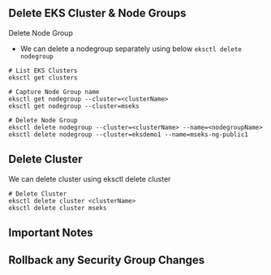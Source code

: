 ## Delete EKS Cluster & Node Groups
Delete Node Group
- We can delete a nodegroup separately using below `eksctl delete nodegroup`
```t
# List EKS Clusters
eksctl get clusters

# Capture Node Group name
eksctl get nodegroup --cluster=<clusterName>
eksctl get nodegroup --cluster=mseks

# Delete Node Group
eksctl delete nodegroup --cluster=<clusterName> --name=<nodegroupName>
eksctl delete nodegroup --cluster=eksdemo1 --name=mseks-ng-public1
```

## Delete Cluster
We can delete cluster using eksctl delete cluster

```t
# Delete Cluster
eksctl delete cluster <clusterName>
eksctl delete cluster mseks
```

## Important Notes
Rollback any Security Group Changes
- 
